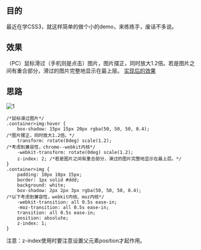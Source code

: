 ## 目的
最近在学CSS3，就这样简单的做个小的demo，来练练手，废话不多说。
## 效果
 （PC）鼠标滑过（手机则是点击）图片，图片摆正，同时放大1.2倍。若是图片之间有重合部分，滑过的图片完整地显示在最上层。
[实现后的效果](http://jomsou.me/demo-blog/transform/index.html)
## 思路
![1](https://user-images.githubusercontent.com/29729724/36069076-9f53ec0a-0f1d-11e8-9784-2c83fa5fab8a.PNG)

```
/*鼠标滑过图片*/
.container>img:hover {
    box-shadow: 15px 15px 20px rgba(50, 50, 50, 0.4);
/*图片摆正，同时放大1.2倍。*/
    transform: rotate(0deg) scale(1.2);
/*考虑到兼容性，chrome--webkit内核*/
    -webkit-transform: rotate(0deg) scale(1.2);
    z-index: 2; /*若是图片之间有重合部分，滑过的图片完整地显示在最上层。*/
}
.container>img {
    padding: 10px 10px 15px;
    border: 1px solid #ddd;
    background: white;
    box-shadow: 2px 2px 3px rgba(50, 50, 50, 0.4);
/*以下考虑到兼容性，webkit内核、moz内核*/
    -webkit-transition: all 0.5s ease-in;
    -moz-transition: all 0.5s ease-in;
    transition: all 0.5s ease-in;
    position: absolute;
    z-index: 1;
}
```
注意：z-index使用时要注意设置父元素position才起作用。


